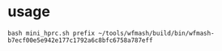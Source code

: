 # usage

```shell
bash mini_hprc.sh prefix ~/tools/wfmash/build/bin/wfmash-b7ecf00e5e942e177c1792a6c8bfc6758a787eff
```
